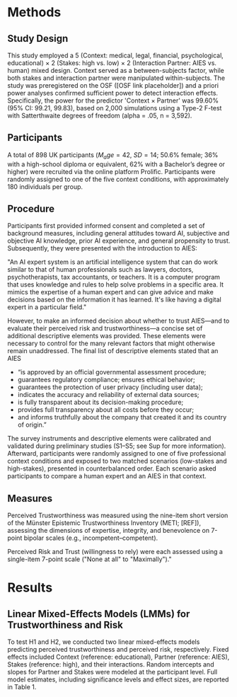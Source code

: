 # Methods

## Study Design

This study employed a 5 (Context: medical, legal, financial, psychological,
educational) × 2 (Stakes: high vs. low) × 2 (Interaction Partner: AIES vs.
human) mixed design. Context served as a between-subjects factor, while both
stakes and interaction partner were manipulated within-subjects. The study was
preregistered on the OSF ([OSF link placeholder]) and a priori power analyses
confirmed sufficient power to detect interaction effects. Specifically, the
power for the predictor 'Context × Partner' was 99.60% (95% CI: 99.21, 99.83),
based on 2,000 simulations using a Type-2 F-test with Satterthwaite degrees of
freedom (alpha = .05, n = 3,592).

## Participants

A total of 898 UK participants ($M_age = 42$, $SD = 14$; 50.6% female; 36% with
a high-school diploma or equivalent, 62% with a Bachelor’s degree or higher)
were recruited via the online platform Prolific. Participants were randomly
assigned to one of the five context conditions, with approximately 180
individuals per group.

## Procedure

Participants first provided informed consent and completed a set of background
measures, including general attitudes toward AI, subjective and objective AI
knowledge, prior AI experience, and general propensity to trust. Subsequently,
they were presented with the introduction to AIES:

"An AI expert system is an artificial intelligence system that can do work
similar to that of human professionals such as lawyers, doctors,
psychotherapists, tax accountants, or teachers. It is a computer program that
uses knowledge and rules to help solve problems in a specific area. It mimics
the expertise of a human expert and can give advice and make decisions based on
the information it has learned. It's like having a digital expert in a
particular field."

However, to make an informed decision about whether to trust AIES—and to
evaluate their perceived risk and trustworthiness—a concise set of additional
descriptive elements was provided. These elements were necessary to control for
the many relevant factors that might otherwise remain unaddressed. The final
list of descriptive elements stated that an AIES

* “is approved by an official governmental assessment procedure;
* guarantees regulatory compliance; ensures ethical behavior;
* guarantees the protection of user privacy (including user data);
* indicates the accuracy and reliability of external data sources;
* is fully transparent about its decision-making procedure;
* provides full transparency about all costs before they occur;
* and informs truthfully about the company that created it and its country of
  origin.”

The survey instruments and descriptive elements were calibrated and validated
during preliminary studies (S1–S5; see Sup for more information). Afterward,
participants were randomly assigned to one of five professional context
conditions and exposed to two matched scenarios (low-stakes and high-stakes),
presented in counterbalanced order. Each scenario asked participants to compare
a human expert and an AIES in that context.

## Measures

Perceived Trustworthiness was measured using the nine-item short version of the
Münster Epistemic Trustworthiness Inventory (METI; [REF]), assessing the
dimensions of expertise, integrity, and benevolence on 7-point bipolar scales
(e.g., incompetent–competent).

Perceived Risk and Trust (willingness to rely) were each assessed using a
single-item 7-point scale ("None at all" to "Maximally")."
 

# Results

## Linear Mixed-Effects Models (LMMs) for Trustworthiness and Risk

To test H1 and H2, we conducted two linear mixed-effects models predicting
perceived trustworthiness and perceived risk, respectively. Fixed effects
included Context (reference: educational), Partner (reference: AIES), Stakes
(reference: high), and their interactions. Random intercepts and slopes for
Partner and Stakes were modeled at the participant level. Full model estimates,
including significance levels and effect sizes, are reported in Table 1.

